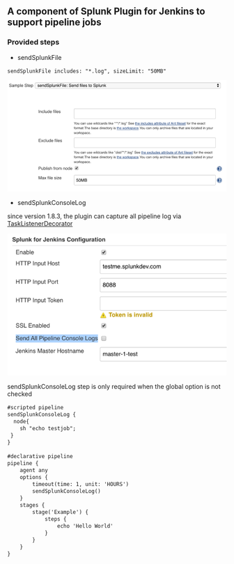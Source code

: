 ## A component of Splunk Plugin for Jenkins to support pipeline jobs

### Provided steps
- sendSplunkFile
```
sendSplunkFile includes: "*.log", sizeLimit: "50MB"
``` 

![sendSplunkFile](images/pipeline_sendsplunkfile.png)

- sendSplunkConsoleLog

since version 1.8.3, the plugin can capture all pipeline log via [TaskListenerDecorator](https://javadoc.jenkins.io/plugin/workflow-api/org/jenkinsci/plugins/workflow/log/TaskListenerDecorator.html)

![enable-pipeline-log](images/pipeline_filter_option.png)

sendSplunkConsoleLog step is only required when the global option is not checked

```
#scripted pipeline
sendSplunkConsoleLog {
  node{
    sh "echo testjob";
 }
}

#declarative pipeline
pipeline {
    agent any
    options {
        timeout(time: 1, unit: 'HOURS')
        sendSplunkConsoleLog()
    }
    stages {
        stage('Example') {
            steps {
                echo 'Hello World'
            }
        }
    }
}
```